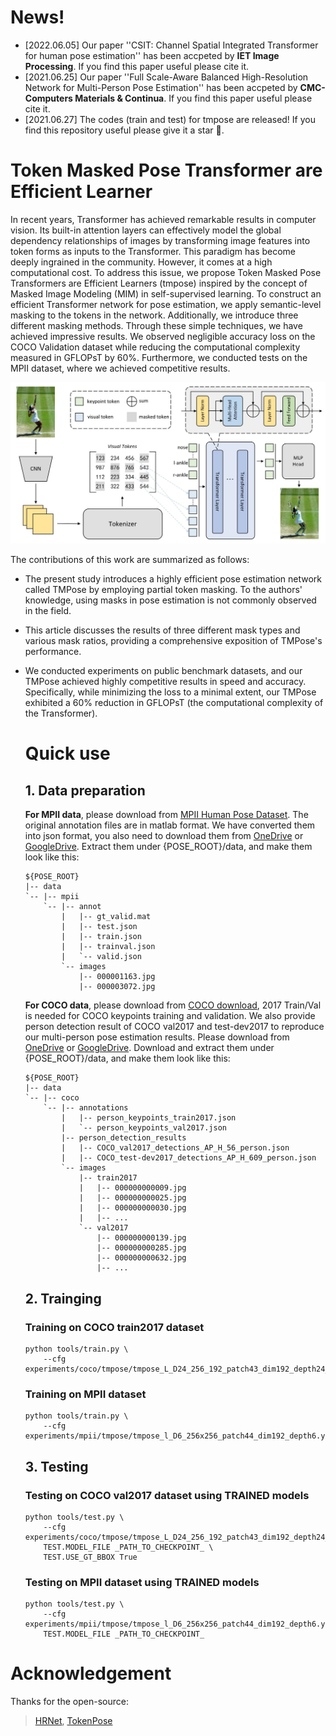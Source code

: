# News!
- [2022.06.05] Our paper ''CSIT: Channel Spatial Integrated Transformer for human pose estimation'' has been accpeted by **IET Image Processing**. If you find this paper useful please cite it. 
- [2021.06.25] Our paper ''Full Scale-Aware Balanced High-Resolution Network for Multi-Person Pose Estimation'' has been accpeted by **CMC-Computers Materials & Continua**. If you find this paper useful please cite it. 
- [2021.06.27] The codes (train and test) for tmpose are released! If you find this repository useful please give it a star 🌟.

# Token Masked Pose Transformer are Efficient Learner

In recent years, Transformer has achieved remarkable results in computer vision. Its built-in attention layers can effectively model the global dependency relationships of images by transforming image features into token forms as inputs to the Transformer. This paradigm has become deeply ingrained in the community. However, it comes at a high computational cost. To address this issue, we propose Token Masked Pose Transformers are Efficient Learners (tmpose) inspired by the concept of Masked Image Modeling (MIM) in self-supervised learning. To construct an efficient Transformer network for pose estimation, we apply semantic-level masking to the tokens in the network. Additionally, we introduce three different masking methods. Through these simple techniques, we have achieved impressive results. We observed negligible accuracy loss on the COCO Validation dataset while reducing the computational complexity measured in GFLOPsT by 60%. Furthermore, we conducted tests on the MPII dataset, where we achieved competitive results.

![image-20230626174808092](./overview.png)

The contributions of this work are summarized as follows:

- The present study introduces a highly efficient pose estimation network called TMPose by employing partial token masking. To the authors' knowledge, using masks in pose estimation is not commonly observed in the field.

- This article discusses the results of three different mask types and various mask ratios, providing a comprehensive exposition of TMPose's performance.

- We conducted experiments on public benchmark datasets, and our TMPose achieved highly competitive results in speed and accuracy. Specifically, while minimizing the loss to a minimal extent, our TMPose exhibited a 60% reduction in GFLOPsT (the computational complexity of the Transformer).

  # Quick use

  ## 1. Data preparation

  **For MPII data**, please download from [MPII Human Pose Dataset](http://human-pose.mpi-inf.mpg.de/). The original annotation files are in matlab format. We have converted them into json format, you also need to download them from [OneDrive](https://1drv.ms/f/s!AhIXJn_J-blW00SqrairNetmeVu4) or [GoogleDrive](https://drive.google.com/drive/folders/1En_VqmStnsXMdldXA6qpqEyDQulnmS3a?usp=sharing). Extract them under {POSE_ROOT}/data, and make them look like this:

  ```
  ${POSE_ROOT}
  |-- data
  `-- |-- mpii
      `-- |-- annot
          |   |-- gt_valid.mat
          |   |-- test.json
          |   |-- train.json
          |   |-- trainval.json
          |   `-- valid.json
          `-- images
              |-- 000001163.jpg
              |-- 000003072.jpg
  ```

  **For COCO data**, please download from [COCO download](http://cocodataset.org/#download), 2017 Train/Val is needed for COCO keypoints training and validation. We also provide person detection result of COCO val2017 and test-dev2017 to reproduce our multi-person pose estimation results. Please download from [OneDrive](https://1drv.ms/f/s!AhIXJn_J-blWzzDXoz5BeFl8sWM-) or [GoogleDrive](https://drive.google.com/drive/folders/1fRUDNUDxe9fjqcRZ2bnF_TKMlO0nB_dk?usp=sharing). Download and extract them under {POSE_ROOT}/data, and make them look like this:

  ```
  ${POSE_ROOT}
  |-- data
  `-- |-- coco
      `-- |-- annotations
          |   |-- person_keypoints_train2017.json
          |   `-- person_keypoints_val2017.json
          |-- person_detection_results
          |   |-- COCO_val2017_detections_AP_H_56_person.json
          |   |-- COCO_test-dev2017_detections_AP_H_609_person.json
          `-- images
              |-- train2017
              |   |-- 000000000009.jpg
              |   |-- 000000000025.jpg
              |   |-- 000000000030.jpg
              |   |-- ... 
              `-- val2017
                  |-- 000000000139.jpg
                  |-- 000000000285.jpg
                  |-- 000000000632.jpg
                  |-- ... 
  ```

  

  ## 2. Trainging

  ### Training on COCO train2017 dataset 

  ```
  python tools/train.py \
      --cfg experiments/coco/tmpose/tmpose_L_D24_256_192_patch43_dim192_depth24_heads12.yaml\
  ```

  ### Training on MPII dataset 

  ```
  python tools/train.py \
      --cfg experiments/mpii/tmpose/tmpose_l_D6_256x256_patch44_dim192_depth6.yaml\
  ```

  ## 3. Testing

  ### Testing on COCO val2017 dataset using TRAINED models

  ```
  python tools/test.py \
      --cfg experiments/coco/tmpose/tmpose_L_D24_256_192_patch43_dim192_depth24_heads12.yaml\
      TEST.MODEL_FILE _PATH_TO_CHECKPOINT_ \
      TEST.USE_GT_BBOX True
  ```

  ### Testing on MPII dataset using TRAINED models

  ```
  python tools/test.py \
      --cfg experiments/mpii/tmpose/tmpose_l_D6_256x256_patch44_dim192_depth6.yaml\
      TEST.MODEL_FILE _PATH_TO_CHECKPOINT_ 
  ```


# Acknowledgement

Thanks for the open-source:

> [HRNet](https://github.com/leoxiaobin/deep-high-resolution-net.pytorch/), [TokenPose](https://github.com/leeyegy/TokenPose)

